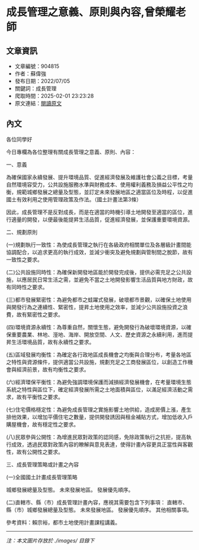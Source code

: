 # 成長管理之意義、原則與內容,曾榮耀老師

## 文章資訊
- 文章編號：904815
- 作者：蘇偉強
- 發布日期：2022/07/05
- 關鍵詞：成長管理
- 爬取時間：2025-02-01 23:23:28
- 原文連結：[閱讀原文](https://real-estate.get.com.tw/Columns/detail.aspx?no=904815)

## 內文


各位同學好


今日專欄為各位整理有關成長管理之意義、原則、內容：


一、意義


為確保國家永續發展、提升環境品質、促進經濟發展及維護社會公義之目標，考量自然環境容受力，公共設施服務水準與財務成本、使用權利義務及損益公平性之均衡，規範城鄉發展之總量及型態，並訂定未來發展地區之適當區位及時程，以促進國土有效利用之使用管理政策及作法。（國土計畫法第3條）


因此，成長管理不是反對成長，而是在適當的時機引導土地開發至適當的區位，進行適量的開發，以便最後能提昇生活品質，促進經濟發展，並保護重要環境資源。


二、規劃原則


(一)規劃執行一致性：為使成長管理之執行在各級政府相關單位及各層級計畫間能協調配合，以追求更高的執行成效，並減少衝突及避免規劃與管制間之脫節，故有一致性之要求。


(二)公共設施同時性：為確保新開發地區能於開發完成後，提供必需充足之公共設施，以應居民日常生活之需，並避免不當之土地開發影響生活品質與地方財政，故有同時性之要求。


(三)都市發展緊密性：為避免都市之蛙躍式發展，破壞都市景觀，以確保土地使用與開發行為之連續性、緊密性，提昇土地使用之效率，並減少公共設施投資之浪費，故有緊密性之要求。


(四)環境資源永續性：為尊重自然，關懷生態，避免開發行為破壞環境資源，以確保重要農業、林地、溼地、海岸、開放空間、人文、歷史資源之永續利用，進而提昇生活環境品質，故有永續性之要求。


(五)區域發展均衡性：為確定各行政地區成長機會之均衡與合理分布，考量各地區之特性與資源條件，提供適當公共設施，規劃充足之工商發展區位，以創造工作機會與經濟前景，故有均衡性之要求。


(六)經濟環保平衡性：為避免強調環境保護而減損經濟發展機會，在考量環境生態系統之特性與區位下，確定經濟發展所需之土地面積與區位，以滿足經濟活動之需求，故有平衡性之要求。


(七)住宅價格穩定性：為避免成長管理之實施影響土地供給，造成房價上漲，產生排他效果，以增加平價住宅之數量，提供開發誘因與租金補貼方式，增加低收入戶購屋機會，故有穩定性之要求。


(八)民眾參與公開性：為增進民眾對政策的認同感，免除政策執行之抗拒，提高執行成效，透過民眾對政策內容的瞭解與意見表達，使得計畫內容更具正當性與客觀性，故有公開性之要求。


三、成長管理策略或計畫之內容


(一)全國國土計畫成長管理策略


城鄉發展總量及型態。
未來發展地區。
發展優先順序。


(二)直轄市、縣（市）成長管理計畫內容，應視其需要包含下列事項：
直轄市、縣（市）城鄉發展總量及型態。
未來發展地區。
發展優先順序。
其他相關事項。


參考資料：賴宗裕，都市土地使用計畫課程講義。

---
*注：本文圖片存放於 ./images/ 目錄下*
